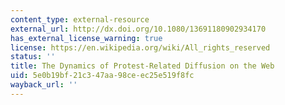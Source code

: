 ```yaml
---
content_type: external-resource
external_url: http://dx.doi.org/10.1080/13691180902934170
has_external_license_warning: true
license: https://en.wikipedia.org/wiki/All_rights_reserved
status: ''
title: The Dynamics of Protest-Related Diffusion on the Web
uid: 5e0b19bf-21c3-47aa-98ce-ec25e519f8fc
wayback_url: ''
---
```

